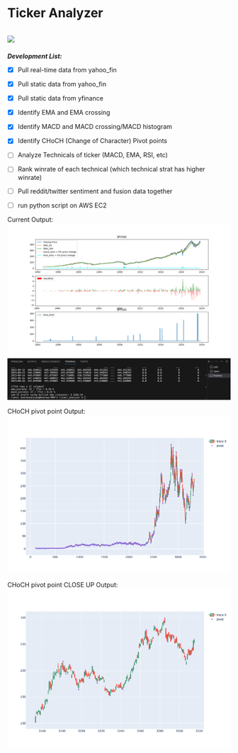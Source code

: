 
# Ticker Analyzer
![](https://progress-bar.dev/60/?title=Development_Progress:&width=150)
---------------------------------------------------

***Development List:***
- [x] Pull real-time data from yahoo_fin
- [x] Pull static data from yahoo_fin
- [x] Pull static data from yfinance
- [x] Identify EMA and EMA crossing
- [x] Identify MACD and MACD crossing/MACD histogram
- [x] Identify CHoCH (Change of Character) Pivot points
- [ ] Analyze Technicals of ticker (MACD, EMA, RSI, etc)
- [ ] Rank winrate of each technical (which technical strat has higher winrate)
- [ ] Pull reddit/twitter sentiment and fusion data together
- [ ] run python script on AWS EC2


Current Output:
![Current Output](Output/Figure_5.png?raw=true)
![Terminal Output](Output/terminal_2.png?raw=true)

CHoCH pivot point Output:
![CHoCH Output](Output/choch.png?raw=true)

CHoCH pivot point CLOSE UP Output:
![CHoCH_Closeup Output](Output/choch_closeup.png?raw=true)
